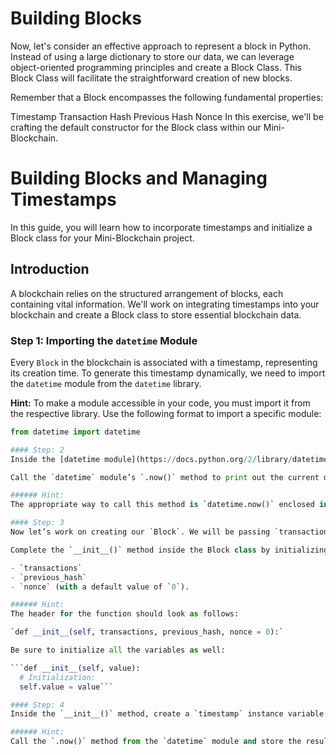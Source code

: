 # Building Blocks

Now, let's consider an effective approach to represent a block in Python. Instead of using a large dictionary to store our data, we can leverage object-oriented programming principles and create a Block Class. This Block Class will facilitate the straightforward creation of new blocks.

Remember that a Block encompasses the following fundamental properties:

Timestamp
Transaction
Hash
Previous Hash
Nonce
In this exercise, we'll be crafting the default constructor for the Block class within our Mini-Blockchain.

# Building Blocks and Managing Timestamps

In this guide, you will learn how to incorporate timestamps and initialize a Block class for your Mini-Blockchain project.

## Introduction

A blockchain relies on the structured arrangement of blocks, each containing vital information. We'll work on integrating timestamps into your blockchain and create a Block class to store essential blockchain data.

### Step 1: Importing the `datetime` Module

Every `Block` in the blockchain is associated with a timestamp, representing its creation time. To generate this timestamp dynamically, we need to import the `datetime` module from the `datetime` library.

**Hint:** To make a module accessible in your code, you must import it from the respective library. Use the following format to import a specific module:

```python
from datetime import datetime

#### Step: 2
Inside the [datetime module](https://docs.python.org/2/library/datetime.html) there is a `.now()` method that returns the current date and time.

Call the `datetime` module’s `.now()` method to print out the current date and time.

###### Hint:
The appropriate way to call this method is `datetime.now()` enclosed in a `print()` statement.

#### Step: 3
Now let’s work on creating our `Block`. We will be passing `transactions` and `previous_hash` to the default constructor each time a `Block` is created.

Complete the `__init__()` method inside the Block class by initializing the following instance variables:

- `transactions`
- `previous_hash`
- `nonce` (with a default value of `0`).

###### Hint:
The header for the function should look as follows:

`def __init__(self, transactions, previous_hash, nonce = 0):`

Be sure to initialize all the variables as well:

```def __init__(self, value):
  # Initialization:
  self.value = value```

#### Step: 4
Inside the `__init__()` method, create a `timestamp` instance variable that stores the current date and time.

###### Hint:
Call the `.now()` method from the `datetime` module and store the result in `timestamp`.




